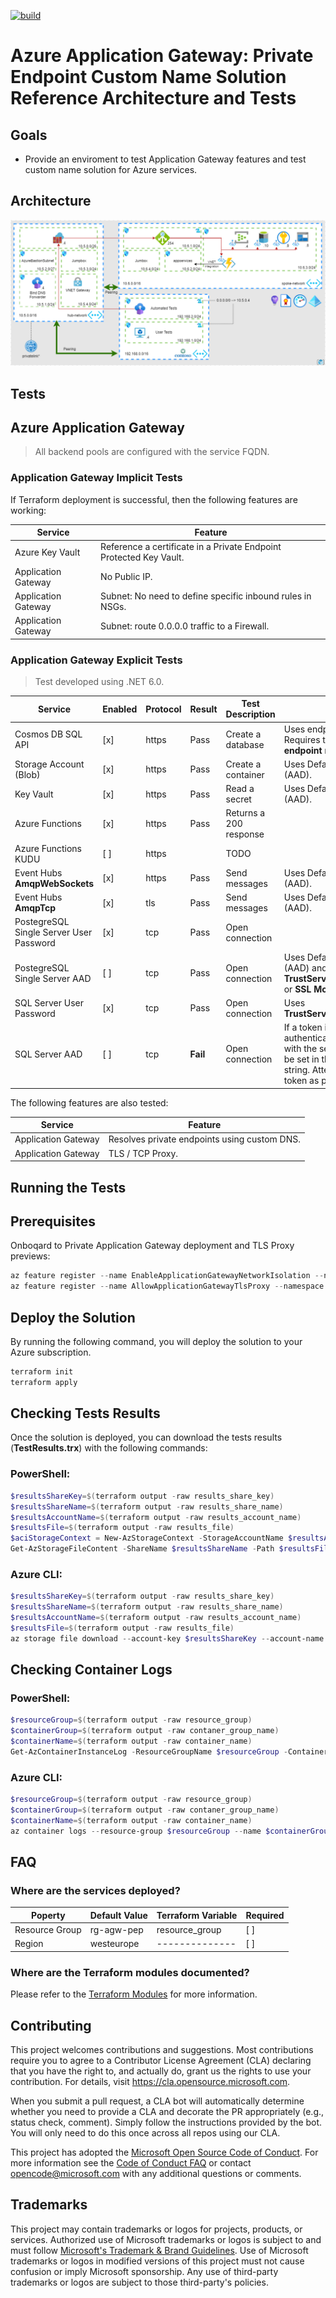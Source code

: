 [![build](https://github.com/Azure/agw-pep-custom-names/actions/workflows/main.yaml/badge.svg)](https://github.com/Azure/agw-pep-custom-names/actions/workflows/main.yaml)

# Azure Application Gateway: Private Endpoint Custom Name Solution Reference Architecture and Tests

## Goals

* Provide an enviroment to test Application Gateway features and test custom name solution for Azure services.

## Architecture

![Solution Architecture](./docs/assets/architecture.drawio.png)

## Tests

## Azure Application Gateway

> All backend pools are configured with the service FQDN.

### Application Gateway Implicit Tests

If Terraform deployment is successful, then the following features are working:

Service             | Feature
------------------- | -----------
Azure Key Vault     | Reference a certificate in a Private Endpoint Protected Key Vault.
Application Gateway | No Public IP.
Application Gateway | Subnet: No need to define specific inbound rules in NSGs.
Application Gateway | Subnet: route 0.0.0.0 traffic to a Firewall.

### Application Gateway Explicit Tests

> Test developed using .NET 6.0.

Service                                 | Enabled | Protocol | Result | Test Description        | Notes
--------------------------------------- | ------- | -------- | ------ | ------------------------| -----
Cosmos DB SQL API                       | [x]     | https    | Pass   | Create a database       | Uses endpoint & key. Requires the client to **disable endpoint rediscovery**.
Storage Account (Blob)                  | [x]     | https    | Pass   | Create a container      | Uses DefaultAzureCredential (AAD).
Key Vault                               | [x]     | https    | Pass   | Read a secret           | Uses DefaultAzureCredential (AAD).
Azure Functions                         | [x]     | https    | Pass   | Returns a 200 response  | 
Azure Functions KUDU                    | [ ]     | https    |        | TODO                    |
Event Hubs **AmqpWebSockets**           | [x]     | https    | Pass   | Send messages           | Uses DefaultAzureCredential (AAD).
Event Hubs **AmqpTcp**                  | [x]     | tls      | Pass   | Send messages           | Uses DefaultAzureCredential (AAD).
PostegreSQL Single Server User Password | [x]     | tcp      | Pass   | Open connection         | 
PostegreSQL Single Server AAD           | [ ]     | tcp      | Pass   | Open connection         | Uses DefaultAzureCredential (AAD) and **TrustServerCertificate=true** or **SSL Mode=VerifyCA**.
SQL Server User Password                | [x]     | tcp      | Pass   | Open connection         | Uses **TrustServerCertificate=true**.
SQL Server AAD                          | [ ]     | tcp      |**Fail**| Open connection         | If a token is used to authenticate then the `User ID` with the server name cannot be set in the connection string. Attempting to use the token as password also fails. 

The following features are also tested:

Service             | Feature
------------------- | -----------
Application Gateway | Resolves private endpoints using custom DNS.
Application Gateway | TLS / TCP Proxy.

## Running the Tests

## Prerequisites

Onboqard to Private Application Gateway deployment and TLS Proxy previews:

``` powershell
az feature register --name EnableApplicationGatewayNetworkIsolation --namespace Microsoft.Network
az feature register --name AllowApplicationGatewayTlsProxy --namespace Microsoft.Network
```

## Deploy the Solution

By running the following command, you will deploy the solution to your Azure subscription.

```	powershell
terraform init
terraform apply
```

## Checking Tests Results

Once the solution is deployed, you can download the tests results (**TestResults.trx**) with the following commands:

### PowerShell:

```	powershell
$resultsShareKey=$(terraform output -raw results_share_key)
$resultsShareName=$(terraform output -raw results_share_name)
$resultsAccountName=$(terraform output -raw results_account_name)
$resultsFile=$(terraform output -raw results_file)
$aciStorageContext = New-AzStorageContext -StorageAccountName $resultsAccountName -StorageAccountKey $resultsShareKey
Get-AzStorageFileContent -ShareName $resultsShareName -Path $resultsFile -Context $aciStorageContext -Destination ".\report.trx" -Force
```

### Azure CLI:

```	powershell
$resultsShareKey=$(terraform output -raw results_share_key)
$resultsShareName=$(terraform output -raw results_share_name)
$resultsAccountName=$(terraform output -raw results_account_name)
$resultsFile=$(terraform output -raw results_file)
az storage file download --account-key $resultsShareKey --account-name $resultsAccountName --share-name $resultsShareName --path $resultsFile
```

## Checking Container Logs

### PowerShell:

```	powershell
$resourceGroup=$(terraform output -raw resource_group)
$containerGroup=$(terraform output -raw contaner_group_name)
$containerName=$(terraform output -raw container_name)
Get-AzContainerInstanceLog -ResourceGroupName $resourceGroup -ContainerGroupName $containerGroup -ContainerName $containerName
```

### Azure CLI:

```	powershell
$resourceGroup=$(terraform output -raw resource_group)
$containerGroup=$(terraform output -raw contaner_group_name)
$containerName=$(terraform output -raw container_name)
az container logs --resource-group $resourceGroup --name $containerGroup --container-name $containerName
```

## FAQ

### Where are the services deployed?

Poperty        | Default Value  | Terraform Variable | Required  |
-------------- | -------------- | ------------------ | --------- |
Resource Group | rg-agw-pep     | resource_group     |    [ ]    |
Region         | westeurope     | --------------     |    [ ]    |

### Where are the Terraform modules documented?

Please refer to the [Terraform Modules](TERRAFORM.md) for more information.

## Contributing

This project welcomes contributions and suggestions.  Most contributions require you to agree to a
Contributor License Agreement (CLA) declaring that you have the right to, and actually do, grant us
the rights to use your contribution. For details, visit https://cla.opensource.microsoft.com.

When you submit a pull request, a CLA bot will automatically determine whether you need to provide
a CLA and decorate the PR appropriately (e.g., status check, comment). Simply follow the instructions
provided by the bot. You will only need to do this once across all repos using our CLA.

This project has adopted the [Microsoft Open Source Code of Conduct](https://opensource.microsoft.com/codeofconduct/).
For more information see the [Code of Conduct FAQ](https://opensource.microsoft.com/codeofconduct/faq/) or
contact [opencode@microsoft.com](mailto:opencode@microsoft.com) with any additional questions or comments.

## Trademarks

This project may contain trademarks or logos for projects, products, or services. Authorized use of Microsoft 
trademarks or logos is subject to and must follow 
[Microsoft's Trademark & Brand Guidelines](https://www.microsoft.com/en-us/legal/intellectualproperty/trademarks/usage/general).
Use of Microsoft trademarks or logos in modified versions of this project must not cause confusion or imply Microsoft sponsorship.
Any use of third-party trademarks or logos are subject to those third-party's policies.
